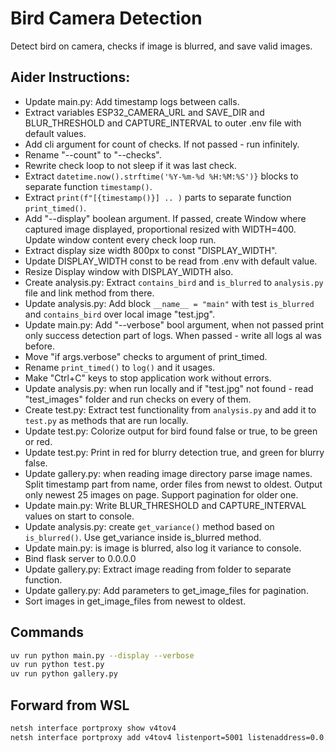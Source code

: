 # Bird Camera Detection
Detect bird on camera, checks if image is blurred, and save valid images.

## Aider Instructions:
- Update main.py: Add timestamp logs between calls.
- Extract variables ESP32_CAMERA_URL and SAVE_DIR and BLUR_THRESHOLD and CAPTURE_INTERVAL to outer .env file with default values.
- Add cli argument for count of checks. If not passed - run infinitely.
- Rename "--count" to "--checks".
- Rewrite check loop to not sleep if it was last check.
- Extract `datetime.now().strftime('%Y-%m-%d %H:%M:%S')}` blocks to separate function `timestamp()`.
- Extract `print(f"[{timestamp()}] .. )` parts to separate function `print_timed()`.
- Add "--display" boolean argument. If passed, create Window where captured image displayed, proportional resized with WIDTH=400. Update window content every check loop run.
- Extract display size width 800px to const "DISPLAY_WIDTH".
- Update DISPLAY_WIDTH const to be read from .env with default value.
- Resize Display window with DISPLAY_WIDTH also.
- Create analysis.py: Extract `contains_bird` and `is_blurred` to `analysis.py` file and link method from there.
- Update analysis.py: Add block `__name__ = "main"` with test `is_blurred` and `contains_bird` over local image "test.jpg".
- Update main.py: Add "--verbose" bool argument, when not passed print only success detection part of logs. When passed - write all logs al was before.
- Move "if args.verbose" checks to argument of print_timed.
- Rename `print_timed()` to `log()` and it usages.
- Make "Ctrl+C" keys to stop application work without errors.
- Update analysis.py: when run locally and if "test.jpg" not found - read "test_images" folder and run checks on every of them.
- Create test.py: Extract test functionality from `analysis.py` and add it to `test.py` as methods that are run locally.
- Update test.py: Colorize output for bird found false or true, to be green or red.
- Update test.py: Print in red for blurry detection true, and green for blurry false.
- Update gallery.py: when reading image directory parse image names. Split timestamp part from name, order files from newst to oldest. Output only newest 25 images on page. Support pagination for older one.
- Update main.py: Write BLUR_THRESHOLD and CAPTURE_INTERVAL values on start to console.
- Update analysis.py: create `get_variance()` method based on `is_blurred()`. Use get_variance inside is_blurred method.
- Update main.py: is image is blurred, also log it variance to console.
- Bind flask server to 0.0.0.0
- Update gallery.py: Extract image reading from folder to separate function.
- Update gallery.py: Add parameters to get_image_files for pagination.
- Sort images in get_image_files from newest to oldest.

## Commands
```bash
uv run python main.py --display --verbose
uv run python test.py
uv run python gallery.py
```

## Forward from WSL
```cmd
netsh interface portproxy show v4tov4
netsh interface portproxy add v4tov4 listenport=5001 listenaddress=0.0.0.0 connectport=5000 connectaddress=172.26.248.204
```
